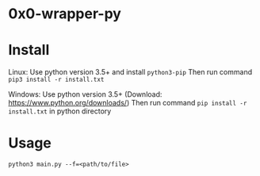 # 0x0-wrapper-py
# Install
Linux:
Use python version 3.5+ and install ``python3-pip``
Then run command ``pip3 install -r install.txt``

Windows:
Use python version 3.5+ (Download: https://www.python.org/downloads/)
Then run command ``pip install -r install.txt`` in python directory

# Usage
``python3 main.py --f=<path/to/file>``
